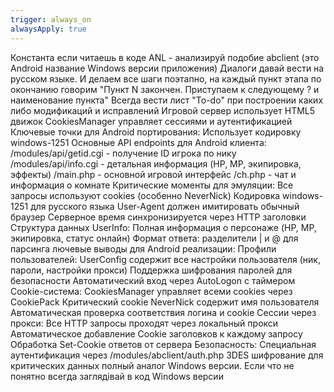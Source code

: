 ```yaml
---
trigger: always_on
alwaysApply: true
---
```

Константа если читаешь в коде ANL - анализируй подобие abclient (это Android название Windows версии приложения)
Диалоги давай вести на русском языке. И делаем все шаги поэтапно, на каждый пункт этапа по окончанию говорим "Пункт N закончен. Приступаем к следующему ? и наименование пункта" 
Всегда вести лист "To-do" при построении каких либо модификаций и исправлений
Игровой сервер использует HTML5 движок
CookiesManager управляет сессиями и аутентификацией
Ключевые точки для Android портирования:
Использует кодировку windows-1251
Основные API endpoints для Android клиента:
/modules/api/getid.cgi - получение ID игрока по нику
/modules/api/info.cgi - детальная информация (HP, MP, экипировка, эффекты)
/main.php - основной игровой интерфейс
/ch.php - чат и информация о комнате
Критические моменты для эмуляции:
Все запросы используют cookies (особенно NeverNick)
Кодировка windows-1251 для русского языка
User-Agent должен имитировать обычный браузер
Серверное время синхронизируется через HTTP заголовки
Структура данных UserInfo:
Полная информация о персонаже (HP, MP, экипировка, статус онлайн)
Формат ответа: разделители | и @ для парсинга
лючевые выводы для Android реализации:
Профили пользователей:
UserConfig содержит все настройки пользователя (ник, пароли, настройки прокси)
Поддержка шифрования паролей для безопасности
Автоматический вход через AutoLogon с таймером
Cookie-система:
CookiesManager управляет всеми cookies через CookiePack
Критический cookie NeverNick содержит имя пользователя
Автоматическая проверка соответствия логина и cookie
Сессии через прокси:
Все HTTP запросы проходят через локальный прокси
Автоматическое добавление Cookie заголовков к каждому запросу
Обработка Set-Cookie ответов от сервера
Безопасность:
Специальная аутентификация через /modules/abclient/auth.php
3DES шифрование для критических данных
полный аналог Windows версии. Если что не понятно всегда заглядівай в код Windows версии
